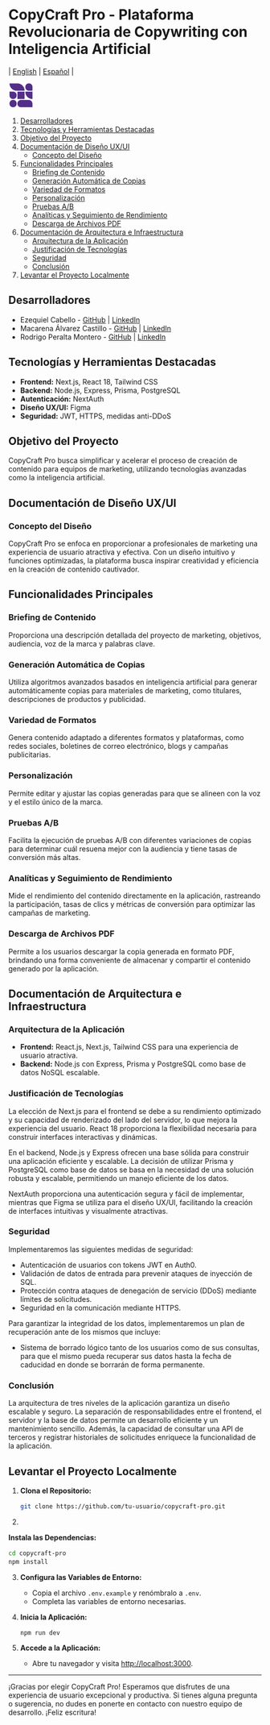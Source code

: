 # CopyCraft Pro - Plataforma Revolucionaria de Copywriting con Inteligencia Artificial

| [English](README.md) | [Español](README.es.md) | 

![CopyCraft Pro Logo](./public/images/PNG-para-el-Readme.png)

1. [Desarrolladores](#desarrolladores)
2. [Tecnologías y Herramientas Destacadas](#tecnologías-y-herramientas-destacadas)
3. [Objetivo del Proyecto](#objetivo-del-proyecto)
4. [Documentación de Diseño UX/UI](#documentación-de-diseño-uxui)
   - [Concepto del Diseño](#concepto-del-diseño)
5. [Funcionalidades Principales](#funcionalidades-principales)
   - [Briefing de Contenido](#briefing-de-contenido)
   - [Generación Automática de Copias](#generación-automática-de-copias)
   - [Variedad de Formatos](#variedad-de-formatos)
   - [Personalización](#personalización)
   - [Pruebas A/B](#pruebas-ab)
   - [Analíticas y Seguimiento de Rendimiento](#analíticas-y-seguimiento-de-rendimiento)
   - [Descarga de Archivos PDF](#descarga-de-archivos-pdf)
6. [Documentación de Arquitectura e Infraestructura](#documentación-de-arquitectura-e-infraestructura)
   - [Arquitectura de la Aplicación](#arquitectura-de-la-aplicación)
   - [Justificación de Tecnologías](#justificación-de-tecnologías)
   - [Seguridad](#seguridad)
   - [Conclusión](#conclusión)
7. [Levantar el Proyecto Localmente](#levantar-el-proyecto-localmente)

## Desarrolladores
- Ezequiel Cabello - [GitHub](https://github.com/Kibbax) | [LinkedIn](https://www.linkedin.com/in/ezequielcabello/)
- Macarena Álvarez Castillo - [GitHub](https://github.com/MacaAC) | [LinkedIn](https://www.linkedin.com/in/maria-macarena-álvarez-castillo-56445a176/)
- Rodrigo Peralta Montero - [GitHub](https://github.com/Rodrigopm98) | [LinkedIn](https://www.linkedin.com/in/rodrigoperaltam/)

## Tecnologías y Herramientas Destacadas
- **Frontend:** Next.js, React 18, Tailwind CSS
- **Backend:** Node.js, Express, Prisma, PostgreSQL
- **Autenticación:** NextAuth
- **Diseño UX/UI:** Figma
- **Seguridad:** JWT, HTTPS, medidas anti-DDoS

## Objetivo del Proyecto
CopyCraft Pro busca simplificar y acelerar el proceso de creación de contenido para equipos de marketing, utilizando tecnologías avanzadas como la inteligencia artificial.

## Documentación de Diseño UX/UI

### Concepto del Diseño
CopyCraft Pro se enfoca en proporcionar a profesionales de marketing una experiencia de usuario atractiva y efectiva. Con un diseño intuitivo y funciones optimizadas, la plataforma busca inspirar creatividad y eficiencia en la creación de contenido cautivador.

## Funcionalidades Principales

### Briefing de Contenido
Proporciona una descripción detallada del proyecto de marketing, objetivos, audiencia, voz de la marca y palabras clave.

### Generación Automática de Copias
Utiliza algoritmos avanzados basados en inteligencia artificial para generar automáticamente copias para materiales de marketing, como titulares, descripciones de productos y publicidad.

### Variedad de Formatos
Genera contenido adaptado a diferentes formatos y plataformas, como redes sociales, boletines de correo electrónico, blogs y campañas publicitarias.

### Personalización
Permite editar y ajustar las copias generadas para que se alineen con la voz y el estilo único de la marca.

### Pruebas A/B
Facilita la ejecución de pruebas A/B con diferentes variaciones de copias para determinar cuál resuena mejor con la audiencia y tiene tasas de conversión más altas.

### Analíticas y Seguimiento de Rendimiento
Mide el rendimiento del contenido directamente en la aplicación, rastreando la participación, tasas de clics y métricas de conversión para optimizar las campañas de marketing.

### Descarga de Archivos PDF
Permite a los usuarios descargar la copia generada en formato PDF, brindando una forma conveniente de almacenar y compartir el contenido generado por la aplicación.

## Documentación de Arquitectura e Infraestructura

### Arquitectura de la Aplicación
- **Frontend:** React.js, Next.js, Tailwind CSS para una experiencia de usuario atractiva.
- **Backend:** Node.js con Express, Prisma y PostgreSQL como base de datos NoSQL escalable.

### Justificación de Tecnologías
La elección de Next.js para el frontend se debe a su rendimiento optimizado y su capacidad de renderizado del lado del servidor, lo que mejora la experiencia del usuario. React 18 proporciona la flexibilidad necesaria para construir interfaces interactivas y dinámicas.

En el backend, Node.js y Express ofrecen una base sólida para construir una aplicación eficiente y escalable. La decisión de utilizar Prisma y PostgreSQL como base de datos se basa en la necesidad de una solución robusta y escalable, permitiendo un manejo eficiente de los datos.

NextAuth proporciona una autenticación segura y fácil de implementar, mientras que Figma se utiliza para el diseño UX/UI, facilitando la creación de interfaces intuitivas y visualmente atractivas.

### Seguridad
Implementaremos las siguientes medidas de seguridad:
- Autenticación de usuarios con tokens JWT en Auth0.
- Validación de datos de entrada para prevenir ataques de inyección de SQL.
- Protección contra ataques de denegación de servicio (DDoS) mediante límites de solicitudes.
- Seguridad en la comunicación mediante HTTPS.

Para garantizar la integridad de los datos, implementaremos un plan de recuperación ante de los mismos que incluye:
- Sistema de borrado lógico tanto de los usuarios como de sus consultas, para que el mismo pueda recuperar sus datos hasta la fecha de caducidad en donde se borrarán de forma permanente.

### Conclusión
La arquitectura de tres niveles de la aplicación garantiza un diseño escalable y seguro. La separación de responsabilidades entre el frontend, el servidor y la base de datos permite un desarrollo eficiente y un mantenimiento sencillo. Además, la capacidad de consultar una API de terceros y registrar historiales de solicitudes enriquece la funcionalidad de la aplicación.

## Levantar el Proyecto Localmente

1. **Clona el Repositorio:**
   ```bash
   git clone https://github.com/tu-usuario/copycraft-pro.git
   ```

2.

 **Instala las Dependencias:**
   ```bash
   cd copycraft-pro
   npm install
   ```

3. **Configura las Variables de Entorno:**
   - Copia el archivo `.env.example` y renómbralo a `.env`.
   - Completa las variables de entorno necesarias.

4. **Inicia la Aplicación:**
   ```bash
   npm run dev
   ```

5. **Accede a la Aplicación:**
   - Abre tu navegador y visita [http://localhost:3000](http://localhost:3000).

---

¡Gracias por elegir CopyCraft Pro! Esperamos que disfrutes de una experiencia de usuario excepcional y productiva. Si tienes alguna pregunta o sugerencia, no dudes en ponerte en contacto con nuestro equipo de desarrollo. ¡Feliz escritura!
